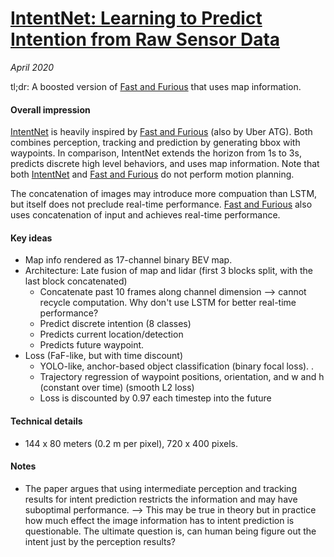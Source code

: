 # [IntentNet: Learning to Predict Intention from Raw Sensor Data](http://www.cs.toronto.edu/~wenjie/papers/intentnet_corl18.pdf)

_April 2020_

tl;dr: A boosted version of [Fast and Furious](faf.md) that uses map information.

#### Overall impression
[IntentNet](intentnet.md) is heavily inspired by [Fast and Furious](faf.md) (also by Uber ATG). Both combines perception, tracking and prediction by generating bbox with waypoints. In comparison, IntentNet extends the horizon from 1s to 3s, predicts discrete high level behaviors, and uses map information. Note that both [IntentNet](intentnet.md) and [Fast and Furious](faf.md) do not perform motion planning.

The concatenation of images may introduce more compuation than LSTM, but itself does not preclude real-time performance. [Fast and Furious](faf.md) also uses concatenation of input and achieves real-time performance. 

#### Key ideas
- Map info rendered as 17-channel binary BEV map. 
- Architecture: Late fusion of map and lidar (first 3 blocks split, with the last block concatenated)
	- Concatenate past 10 frames along channel dimension --> cannot recycle computation. Why don't use LSTM for better real-time performance?
	- Predict discrete intention (8 classes)
	- Predicts current location/detection
	- Predicts future waypoint. 
- Loss (FaF-like, but with time discount)
	- YOLO-like, anchor-based object classification (binary focal loss). . 
	- Trajectory regression of waypoint positions, orientation, and w and h (constant over time) (smooth L2 loss)
	- Loss is discounted by 0.97 each timestep into the future

#### Technical details
- 144 x 80 meters (0.2 m per pixel), 720 x 400 pixels. 

#### Notes
- The paper argues that using intermediate perception and tracking results for intent prediction restricts the information and may have suboptimal performance. --> This may be true in theory but in practice how much effect the image information has to intent prediction is questionable. The ultimate question is, can human being figure out the intent just by the perception results?

